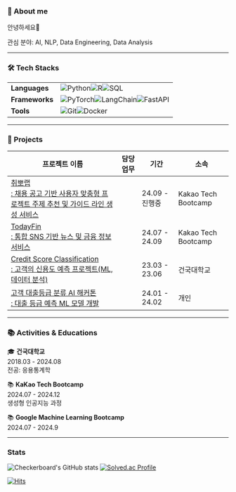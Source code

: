 ### 🕺 About me

안녕하세요👋

관심 분야: AI, NLP, Data Engineering, Data Analysis

---

### 🛠️ Tech Stacks

|                      |                                                                                                                                                                                                                                                                                                                                         |
| -------------------- | --------------------------------------------------------------------------------------------------------------------------------------------------------------------------------------------------------------------------------------------------------------------------------------------------------------------------------------- |
| **Languages**  | ![Python](https://img.shields.io/badge/Python-3776AB.svg?&style=for-the-badge&logo=Python&logoColor=white)![R](https://img.shields.io/badge/R-276DC3.svg?&style=for-the-badge&logo=R&logoColor=white)![SQL](https://img.shields.io/badge/SQL-336791.svg?&style=for-the-badge&logo=postgresql&logoColor=white)                                 |
| **Frameworks** | ![PyTorch](https://img.shields.io/badge/PyTorch-EE4C2C.svg?&style=for-the-badge&logo=PyTorch&logoColor=white)![LangChain](https://img.shields.io/badge/LangChain-0A0A0A.svg?&style=for-the-badge&logo=LangChain&logoColor=white)![FastAPI](https://img.shields.io/badge/FastAPI-009688.svg?&style=for-the-badge&logo=FastAPI&logoColor=white) |
| **Tools**      | ![Git](https://img.shields.io/badge/Git-F05032.svg?&style=for-the-badge&logo=Git&logoColor=white)![Docker](https://img.shields.io/badge/Docker-2496ED.svg?&style=for-the-badge&logo=Docker&logoColor=white)                                                                                                                                 |

---

### 📑 Projects

| 프로젝트 이름                                                                                                           | 담당 업무 | 기간           | 소속                |
| ----------------------------------------------------------------------------------------------------------------------- | --------- | -------------- | ------------------- |
| [취뽀랩<br /> : 채용 공고 기반 사용자 맞춤형 프로젝트 주제 추천 및 가이드 라인 생성 서비스](https://github.com/ktb-cpplab) |           | 24.09 - 진행중 | Kakao Tech Bootcamp |
| [TodayFin<br />: 통합 SNS 기반 뉴스 및 금융 정보 서비스]()                                                                 |           | 24.07 - 24.09  | Kakao Tech Bootcamp |
| [Credit Score Classification <br />: 고객의 신용도 예측 프로젝트(ML, 데이터 분석)]()                                       |           | 23.03 - 23.06  | 건국대학교          |
| [고객 대출등급 분류 AI 해커톤<br />: 대출 등급 예측 ML 모델 개발]()                                                        |           | 24.01 - 24.02  | 개인                |

---

### 📚 Activities & Educations

🎓 **건국대학교**  
2018.03 - 2024.08  
전공: 응용통계학

📚 **KaKao Tech Bootcamp**  
2024.07 - 2024.12  
생성형 인공지능 과정

📚 **Google Machine Learning Bootcamp**  
2024.07 - 2024.9

---

### Stats

![Checkerboard's GitHub stats](https://github-readme-stats.vercel.app/api?username=hyeong8465&show_icons=true&theme=radical) [![Solved.ac Profile](http://mazassumnida.wtf/api/v2/generate_badge?boj=khm8465)](https://solved.ac/khm8465/)

[![Hits](https://hits.seeyoufarm.com/api/count/incr/badge.svg?url=https%3A%2F%2Fgithub.com%2Fhyeong8465%2Fhit-counter&count_bg=%2379C83D&title_bg=%23555555&icon=&icon_color=%23E7E7E7&title=hits&edge_flat=false)](https://hits.seeyoufarm.com)
